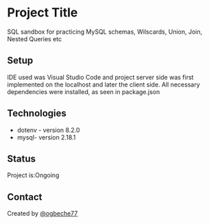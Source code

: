 # Project Title
SQL sandbox for practicing MySQL schemas, Wilscards, Union, Join, Nested Queries etc

## Setup

IDE used was Visual Studio Code and project server side was first implemented on the localhost and later the client side.
All necessary dependencies were installed, as seen in package.json

## Technologies

- dotenv - version 8.2.0
- mysql- version 2.18.1

## Status

Project is:Ongoing

## Contact

Created by [@ogbeche77](https://github.com/ogbeche77)


